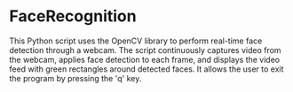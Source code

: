 # FaceRecognition
This Python script uses the OpenCV library to perform real-time face detection through a webcam. The script continuously captures video from the webcam, applies face detection to each frame, and displays the video feed with green rectangles around detected faces. It allows the user to exit the program by pressing the 'q' key.
